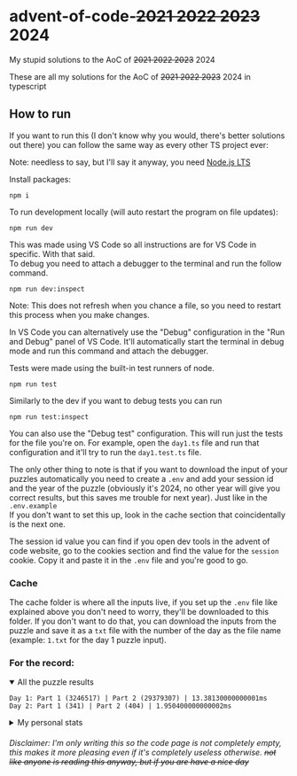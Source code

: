 # advent-of-code-~~2021 2022 2023~~ 2024
My stupid solutions to the AoC of ~~2021 2022 2023~~ 2024

These are all my solutions for the AoC of ~~2021 2022 2023~~ 2024 in typescript

## How to run
If you want to run this (I don't know why you would, there's better solutions out there) you can follow the same way as every other TS project ever:

Note: needless to say, but I'll say it anyway, you need [Node.js LTS](https://nodejs.org/en/)

Install packages:
```
npm i
```

To run development locally (will auto restart the program on file updates):
```
npm run dev
```

This was made using VS Code so all instructions are for VS Code in specific. With that said.  
To debug you need to attach a debugger to the terminal and run the follow command.
```
npm run dev:inspect
```
Note: This does not refresh when you chance a file, so you need to restart this process when you make changes.  

In VS Code you can alternatively use the "Debug" configuration in the "Run and Debug" panel of VS Code. It'll automatically start the terminal in debug mode and run this command and attach the debugger.

Tests were made using the built-in test runners of node.
```
npm run test
```

Similarly to the dev if you want to debug tests you can run
```
npm run test:inspect
```

You can also use the "Debug test"  configuration. This will run just the tests for the file you're on. For example, open the `day1.ts` file and run that configuration and it'll try to run the `day1.test.ts` file.

The only other thing to note is that if you want to download the input of your puzzles automatically you need to create a `.env` and add your session id and the year of the puzzle (obviously it's 2024, no other year will give you correct results, but this saves me trouble for next year). Just like in the `.env.example`  
If you don't want to set this up, look in the cache section that coincidentally is the next one.

The session id value you can find if you open dev tools in the advent of code website, go to the cookies section and find the value for the `session` cookie. Copy it and paste it in the `.env` file and you're good to go.

### Cache

The cache folder is where all the inputs live, if you set up the `.env` file like explained above you don't need to worry, they'll be downloaded to this folder. If you don't want to do that, you can download the inputs from the puzzle and save it as a `txt` file with the number of the day as the file name (example: `1.txt` for the day 1 puzzle input).

### For the record:
<details open>
  <summary>All the puzzle results</summary>
  <p>
    
```
Day 1: Part 1 (3246517) | Part 2 (29379307) | 13.38130000000001ms
Day 2: Part 1 (341) | Part 2 (404) | 1.950400000000002ms
```
  </p>
</details>

<details>
  <summary>My personal stats</summary>
  <p>
  
```
      --------Part 1--------   --------Part 2--------
Day       Time   Rank  Score       Time   Rank  Score
  2   05:38:48  44858      0   07:51:25  38422      0
  1   18:38:14  98006      0   18:41:29  91989      0
```
  </p>
</details>

###### Disclaimer: I'm only writing this so the code page is not completely empty, this makes it more pleasing even if it's completely useless otherwise. ~~not like anyone is reading this anyway, but if you are have a nice day~~
